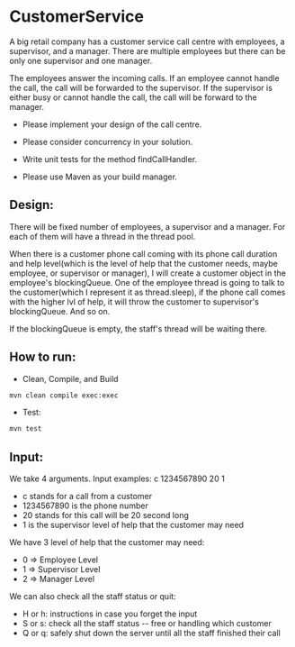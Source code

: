 # CustomerService

A big retail company has a customer service call centre with employees, a supervisor, and a manager. There are multiple employees but there can be only one supervisor and one manager.

The employees answer the incoming calls. If an employee cannot handle the call, the call will be forwarded to the supervisor. If the supervisor is either busy or cannot handle the call, the call will be forward to the manager.



- Please implement your design of the call centre.

- Please consider concurrency in your solution.

- Write unit tests for the method findCallHandler.

- Please use Maven as your build manager.

## Design:
There will be fixed number of employees, a supervisor and a manager. For each of them will have a thread in the thread pool. 

When there is a customer phone call coming with its phone call duration and help level(which is the level of help that the customer needs, maybe employee, or supervisor or manager), I will create a customer object in the employee's blockingQueue. One of the employee thread is going to talk to the customer(which I represent it as thread.sleep), if the phone call comes with the higher lvl of help, it will throw the customer to supervisor's blockingQueue. And so on. 

If the blockingQueue is empty, the staff's thread will be waiting there. 

## How to run:
- Clean, Compile, and Build
```bash
mvn clean compile exec:exec
```

- Test:
```bash
mvn test
```

## Input:
We take 4 arguments. Input examples: c 1234567890 20 1
- c stands for a call from a customer
- 1234567890 is the phone number
- 20 stands for this call will be 20 second long
- 1 is the supervisor level of help that the customer may need

We have 3 level of help that the customer may need:
- 0 => Employee Level
- 1 => Supervisor Level
- 2 => Manager Level

We can also check all the staff status or quit:
- H or h: instructions in case you forget the input
- S or s: check all the staff status -- free or handling which customer
- Q or q: safely shut down the server until all the staff finished their call

